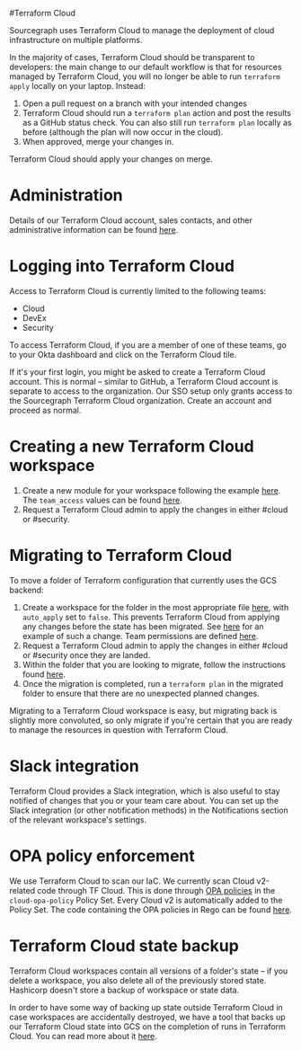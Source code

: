 #Terraform Cloud

Sourcegraph uses Terraform Cloud to manage the deployment of cloud infrastructure on multiple
platforms.

In the majority of cases, Terraform Cloud should be transparent to developers: the main change to
our default workflow is that for resources managed by Terraform Cloud, you will no longer be
able to run `terraform apply` locally on your laptop. Instead:

1. Open a pull request on a branch with your intended changes
2. Terraform Cloud should run a `terraform plan` action and post the results as a GitHub status check.
   You can also still run `terraform plan` locally as before (although the plan will now occur in
   the cloud).
3. When approved, merge your changes in.

Terraform Cloud should apply your changes on merge.

# Administration

Details of our Terraform Cloud account, sales contacts, and other administrative information can be
found [here][admin].

[admin]: https://docs.google.com/document/d/14DcNyh9HBH3xxrVB3jc_cBg79fsF72TksSQ9IaHD21c/edit#

# Logging into Terraform Cloud

Access to Terraform Cloud is currently limited to the following teams:

- Cloud
- DevEx
- Security

To access Terraform Cloud, if you are a member of one of these teams, go to your Okta dashboard and
click on the Terraform Cloud tile.

If it's your first login, you might be asked to create a Terraform Cloud account. This is normal –
similar to GitHub, a Terraform Cloud account is separate to access to the organization. Our SSO setup
only grants access to the Sourcegraph Terraform Cloud organization. Create an account and proceed
as normal.

# Creating a new Terraform Cloud workspace

1. Create a new module for your workspace following the example [here][security-module]. The `team_access`
   values can be found [here][tfc-permissions].
1. Request a Terraform Cloud admin to apply the changes in either #cloud or #security.

[security-module]: https://sourcegraph.sourcegraph.com/github.com/sourcegraph/infrastructure/-/blob/terraform-cloud/security.tf?L1

# Migrating to Terraform Cloud

To move a folder of Terraform configuration that currently uses the GCS backend:

1. Create a workspace for the folder in the most appropriate file [here][terraform-cloud-folder],
   with `auto_apply` set to `false`. This prevents Terraform Cloud from applying any changes before
   the state has been migrated. See [here][tfc-workspace-creation] for an example of such a change.
   Team permissions are defined [here][tfc-permissions]. 
1. Request a Terraform Cloud admin to apply the changes in either #cloud or #security once they are
   landed.
1. Within the folder that you are looking to migrate, follow the instructions found [here][migration].
1. Once the migration is completed, run a `terraform plan` in the migrated folder to ensure that
   there are no unexpected planned changes.

Migrating to a Terraform Cloud workspace is easy, but migrating back is slightly more convoluted,
so only migrate if you're certain that you are ready to manage the resources in question with
Terraform Cloud.

[terraform-cloud-folder]: https://sourcegraph.sourcegraph.com/github.com/sourcegraph/infrastructure/-/tree/terraform-cloud
[tfc-workspace-creation]: https://github.com/sourcegraph/infrastructure/pull/4388
[tfc-permissions]: https://sourcegraph.sourcegraph.com/github.com/sourcegraph/infrastructure/-/blob/terraform-cloud/locals.tf
[migration]: https://developer.hashicorp.com/terraform/tutorials/cloud/cloud-migrate

# Slack integration

Terraform Cloud provides a Slack integration, which is also useful to stay notified of changes that
you or your team care about. You can set up the Slack integration (or other notification methods)
in the Notifications section of the relevant workspace's settings.

# OPA policy enforcement

We use Terraform Cloud to scan our IaC. We currently scan Cloud v2-related code through TF Cloud. This is done through [OPA policies](https://developer.hashicorp.com/terraform/cloud-docs/policy-enforcement/opa) in the `cloud-opa-policy` Policy Set. Every Cloud v2 is automatically added to the Policy Set. The code containing the OPA policies in Rego can be found [here](https://github.com/sourcegraph/infrastructure/tree/main/security/tooling/opa-policies).

# Terraform Cloud state backup

Terraform Cloud workspaces contain all versions of a folder's state – if you delete a workspace, you
also delete all of the previously stored state. Hashicorp doesn't store a backup of workspace or state
data.

In order to have some way of backing up state outside Terraform Cloud in case workspaces are accidentally
destroyed, we have a tool that backs up our Terraform Cloud state into GCS on the completion of runs
in Terraform Cloud. You can read more about it [here][tfc-state-backup].

[tfc-state-backup]: https://github.com/sourcegraph/infrastructure/tree/main/security/terraform/functions-src-code/tfc-state-backup
